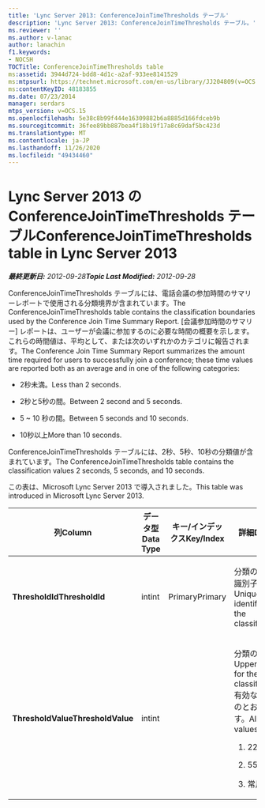 ```yaml
---
title: 'Lync Server 2013: ConferenceJoinTimeThresholds テーブル'
description: 'Lync Server 2013: ConferenceJoinTimeThresholds テーブル。'
ms.reviewer: ''
ms.author: v-lanac
author: lanachin
f1.keywords:
- NOCSH
TOCTitle: ConferenceJoinTimeThresholds table
ms:assetid: 3944d724-bdd8-4d1c-a2af-933ee8141529
ms:mtpsurl: https://technet.microsoft.com/en-us/library/JJ204809(v=OCS.15)
ms:contentKeyID: 48183855
ms.date: 07/23/2014
manager: serdars
mtps_version: v=OCS.15
ms.openlocfilehash: 5e38c8b99f444e16309882b6a8885d166fdceb9b
ms.sourcegitcommit: 36fee89bb887bea4f18b19f17a8c69daf5bc423d
ms.translationtype: MT
ms.contentlocale: ja-JP
ms.lasthandoff: 11/26/2020
ms.locfileid: "49434460"
---
```

# <a name="conferencejointimethresholds-table-in-lync-server-2013"></a><span data-ttu-id="8158e-103">Lync Server 2013 の ConferenceJoinTimeThresholds テーブル</span><span class="sxs-lookup"><span data-stu-id="8158e-103">ConferenceJoinTimeThresholds table in Lync Server 2013</span></span>

<div data-xmlns="http://www.w3.org/1999/xhtml">

<div class="topic" data-xmlns="http://www.w3.org/1999/xhtml" data-msxsl="urn:schemas-microsoft-com:xslt" data-cs="https://msdn.microsoft.com/">

<div data-asp="https://msdn2.microsoft.com/asp">



</div>

<div id="mainSection">

<div id="mainBody"><span data-ttu-id="8158e-104">

<span> </span></span><span class="sxs-lookup"><span data-stu-id="8158e-104">

<span> </span></span></span>

<span data-ttu-id="8158e-105">_**最終更新日:** 2012-09-28_</span><span class="sxs-lookup"><span data-stu-id="8158e-105">_**Topic Last Modified:** 2012-09-28_</span></span>

<span data-ttu-id="8158e-106">ConferenceJoinTimeThresholds テーブルには、電話会議の参加時間のサマリーレポートで使用される分類境界が含まれています。</span><span class="sxs-lookup"><span data-stu-id="8158e-106">The ConferenceJoinTimeThresholds table contains the classification boundaries used by the Conference Join Time Summary Report.</span></span> <span data-ttu-id="8158e-107">[会議参加時間のサマリー] レポートは、ユーザーが会議に参加するのに必要な時間の概要を示します。これらの時間値は、平均として、または次のいずれかのカテゴリに報告されます。</span><span class="sxs-lookup"><span data-stu-id="8158e-107">The Conference Join Time Summary Report summarizes the amount time required for users to successfully join a conference; these time values are reported both as an average and in one of the following categories:</span></span>

  - <span data-ttu-id="8158e-108">2秒未満。</span><span class="sxs-lookup"><span data-stu-id="8158e-108">Less than 2 seconds.</span></span>

  - <span data-ttu-id="8158e-109">2秒と5秒の間。</span><span class="sxs-lookup"><span data-stu-id="8158e-109">Between 2 second and 5 seconds.</span></span>

  - <span data-ttu-id="8158e-110">5 ~ 10 秒の間。</span><span class="sxs-lookup"><span data-stu-id="8158e-110">Between 5 seconds and 10 seconds.</span></span>

  - <span data-ttu-id="8158e-111">10秒以上</span><span class="sxs-lookup"><span data-stu-id="8158e-111">More than 10 seconds.</span></span>

<span data-ttu-id="8158e-112">ConferenceJoinTimeThresholds テーブルには、2秒、5秒、10秒の分類値が含まれています。</span><span class="sxs-lookup"><span data-stu-id="8158e-112">The ConferenceJoinTimeThresholds table contains the classification values 2 seconds, 5 seconds, and 10 seconds.</span></span>

<span data-ttu-id="8158e-113">この表は、Microsoft Lync Server 2013 で導入されました。</span><span class="sxs-lookup"><span data-stu-id="8158e-113">This table was introduced in Microsoft Lync Server 2013.</span></span>


<table>
<colgroup>
<col style="width: 25%" />
<col style="width: 25%" />
<col style="width: 25%" />
<col style="width: 25%" />
</colgroup>
<thead>
<tr class="header">
<th><span data-ttu-id="8158e-114">列</span><span class="sxs-lookup"><span data-stu-id="8158e-114">Column</span></span></th>
<th><span data-ttu-id="8158e-115">データ型</span><span class="sxs-lookup"><span data-stu-id="8158e-115">Data Type</span></span></th>
<th><span data-ttu-id="8158e-116">キー/インデックス</span><span class="sxs-lookup"><span data-stu-id="8158e-116">Key/Index</span></span></th>
<th><span data-ttu-id="8158e-117">詳細</span><span class="sxs-lookup"><span data-stu-id="8158e-117">Details</span></span></th>
</tr>
</thead>
<tbody>
<tr class="odd">
<td><p><span data-ttu-id="8158e-118"><strong>ThresholdId</strong></span><span class="sxs-lookup"><span data-stu-id="8158e-118"><strong>ThresholdId</strong></span></span></p></td>
<td><p><span data-ttu-id="8158e-119">int</span><span class="sxs-lookup"><span data-stu-id="8158e-119">int</span></span></p></td>
<td><p><span data-ttu-id="8158e-120">Primary</span><span class="sxs-lookup"><span data-stu-id="8158e-120">Primary</span></span></p></td>
<td><p><span data-ttu-id="8158e-121">分類の一意の識別子。</span><span class="sxs-lookup"><span data-stu-id="8158e-121">Unique identifier for the classification.</span></span></p></td>
</tr>
<tr class="even">
<td><p><span data-ttu-id="8158e-122"><strong>ThresholdValue</strong></span><span class="sxs-lookup"><span data-stu-id="8158e-122"><strong>ThresholdValue</strong></span></span></p></td>
<td><p><span data-ttu-id="8158e-123">int</span><span class="sxs-lookup"><span data-stu-id="8158e-123">int</span></span></p></td>
<td></td>
<td><p><span data-ttu-id="8158e-124">分類の上限。</span><span class="sxs-lookup"><span data-stu-id="8158e-124">Upper limit for the classification.</span></span> <span data-ttu-id="8158e-125">有効な値は次のとおりです。</span><span class="sxs-lookup"><span data-stu-id="8158e-125">Allowed values are:</span></span></p>
<ol>
<li><p><span data-ttu-id="8158e-126">2</span><span class="sxs-lookup"><span data-stu-id="8158e-126">2</span></span></p></li>
<li><p><span data-ttu-id="8158e-127">5</span><span class="sxs-lookup"><span data-stu-id="8158e-127">5</span></span></p></li>
<li><p><span data-ttu-id="8158e-128">常用</span><span class="sxs-lookup"><span data-stu-id="8158e-128">10</span></span></p></li>
</ol></td>
</tr>
</tbody>
</table><span data-ttu-id="8158e-129">


</div>

<span> </span>

</div>

</div>

</span><span class="sxs-lookup"><span data-stu-id="8158e-129">


</div>

<span> </span>

</div>

</div>

</span></span></div>

